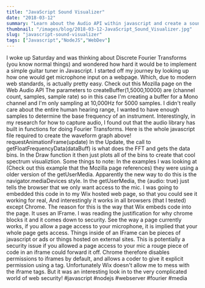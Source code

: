 ```yaml
---
title: "JavaScript Sound Visualizer"
date: "2018-03-12"
summary: "Learn about the Audio API within javascript and create a sound visualizer!"
thumbnail: "/images/blog/2018-03-12-JavaScript_Sound_Visualizer.jpg"
slug: "javascript-sound-visualizer"
tags: ["Javascript","NodeJS","WebDev"]
---
```

I woke up Saturday and was thinking about Discrete Fourier Transforms (you know normal things) and wondered how hard it would be to implement a simple guitar tuner in Javascript. I started off my journey by looking up how one would get microphone input on a webpage. Which, due to modern web standards, is actually pretty easy. Check out this Mozilla page on the Web Audio API The parameters to createBuffer(1,5000,10000) are (channel count, samples, sample rate) so in this case I'm creating a buffer for a Mono channel and I'm only sampling at 10,000Hz for 5000 samples. I didn't really care about the entire human hearing range, I wanted to have enough samples to determine the base frequency of an instrument. Interestingly, in my research for how to capture audio, I found out that the audio library has built in functions for doing Fourier Transforms. Here is the whole javascript file required to create the waveform graph above! requestAnimationFrame(update) In the Update, the call to getFloatFrequencyData(dataBuff) is what does the FFT and gets the data bins. In the Draw function it then just plots all of the bins to create that cool spectrum visualiztion. Some things to note: In the examples I was looking at (Check out this example that the Mozilla page references) they were using a older version of the getUserMedia. Apparently the new way to do this is the navigator.mediaDevices style. In the getUserMedia, the {audio: true} just tells the browser that we only want access to the mic. I was going to embedded this code in to my Wix hosted web page, so that you could see it working for real, And interestingly it works in all browsers (that I tested) except Chrome. The reason for this is the way that Wix embeds code into the page. It uses an IFrame. I was reading the justification for why chrome blocks it and it comes down to security. See the way a page currently works, if you allow a page access to your microphone, it is implied that your whole page gets access. Things inside of an IFrame can be pieces of javascript or ads or things hosted on external sites. This is potentially a security issue if you allowed a page access to your mic a rouge piece of code in an iframe could forward it off. Chrome therefore disables permissions to iframes by default, and allows a coder to give it explicit permission using a tag. Unfortunately Wix doesn't allow me to mess with the iframe tags. But it was an interesting look in to the very complicated world of web security! #javascript #nodejs #webserver #fourier #media